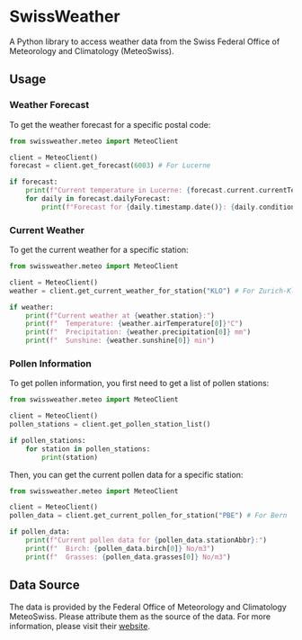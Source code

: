 # SwissWeather

A Python library to access weather data from the Swiss Federal Office of Meteorology and Climatology (MeteoSwiss).

## Usage

### Weather Forecast

To get the weather forecast for a specific postal code:

```python
from swissweather.meteo import MeteoClient

client = MeteoClient()
forecast = client.get_forecast(6003) # For Lucerne

if forecast:
    print(f"Current temperature in Lucerne: {forecast.current.currentTemperature[0]}°C")
    for daily in forecast.dailyForecast:
        print(f"Forecast for {daily.timestamp.date()}: {daily.condition}, max temp: {daily.temperatureMax[0]}°C, min temp: {daily.temperatureMin[0]}°C")
```

### Current Weather

To get the current weather for a specific station:

```python
from swissweather.meteo import MeteoClient

client = MeteoClient()
weather = client.get_current_weather_for_station("KLO") # For Zurich-Kloten

if weather:
    print(f"Current weather at {weather.station}:")
    print(f"  Temperature: {weather.airTemperature[0]}°C")
    print(f"  Precipitation: {weather.precipitation[0]} mm")
    print(f"  Sunshine: {weather.sunshine[0]} min")
```

### Pollen Information

To get pollen information, you first need to get a list of pollen stations:

```python
from swissweather.meteo import MeteoClient

client = MeteoClient()
pollen_stations = client.get_pollen_station_list()

if pollen_stations:
    for station in pollen_stations:
        print(station)
```

Then, you can get the current pollen data for a specific station:

```python
from swissweather.meteo import MeteoClient

client = MeteoClient()
pollen_data = client.get_current_pollen_for_station("PBE") # For Bern

if pollen_data:
    print(f"Current pollen data for {pollen_data.stationAbbr}:")
    print(f"  Birch: {pollen_data.birch[0]} No/m3")
    print(f"  Grasses: {pollen_data.grasses[0]} No/m3")
```

## Data Source

The data is provided by the Federal Office of Meteorology and Climatology MeteoSwiss. Please attribute them as the source of the data. For more information, please visit their [website](https://www.meteoswiss.admin.ch/about-us/legal-basis/terms-and-conditions-for-the-use-of-the-meteoswiss-app-and-the-meteoswiss-website.html).
